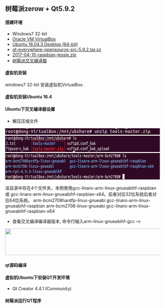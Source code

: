 
## 树莓派zerow + Qt5.9.2

#### 搭建环境
- Windows7 32-bit
- [Oracle VM VirtualBox](https://www.virtualbox.org/)
- [Ubuntu 16.04.3 Desktop (64-bit)](http://releases.ubuntu.com/16.04/ubuntu-16.04.3-desktop-amd64.iso.torrent?_ga=2.253121097.1318740821.1512544173-1116467422.1493000235)
- [qt-everywhere-opensource-src-5.9.2.tar.xz](http://download.qt.io/archive/qt/5.9/5.9.2/single/qt-everywhere-opensource-src-5.9.2.tar.xz)
- [2017-04-10-raspbian-jessie.zip](https://downloads.raspberrypi.org/raspbian/images/raspbian-2017-04-10/2017-04-10-raspbian-jessie.zip)
- [树莓派交叉编译器](https://github.com/raspberrypi/tools)

#### 虚拟机安装
windows7 32-bit 安装虚拟机VirtualBox.

#### 虚拟机安装Ubuntu 16.4

#### Ubuntu下交叉编译器设置

- 解压压缩文件
<div align=left><img width="547" height="21" src="https://github.com/to9/notes/blob/master/raspberry_qt5.9.2_images/tools-master_1.png"/></div>
<div align=left><img width="729" height="53" src="https://github.com/to9/notes/blob/master/raspberry_qt5.9.2_images/tools-master_2.png"/></div>
<div align=left><img width="713" height="86" src="https://github.com/to9/notes/blob/master/raspberry_qt5.9.2_images/tools-master_3.png"/></div>

  该目录中存在4个文件夹，本例使用gcc-linaro-arm-linux-gnueabihf-raspbian 或 gcc-linaro-arm-linux-gnueabihf-raspbian-x64。前者对应32位系统后者对应64位系统。
  arm-bcm2708hardfp-linux-gnueabi
  gcc-linaro-arm-linux-gnueabihf-raspbian
  arm-bcm2708-linux-gnueabi
  gcc-linaro-arm-linux-gnueabihf-raspbian-x64

- 查看交叉编译编译器版本, 命令行输入arm-linux-gnueabihf-gcc –v 
<div align=left><img width="713" height="86" src="https://github.com/to9/notes/blob/master/raspberry_qt5.9.2_images/tools-master_4.png"/></div>

#### qt源码编译

#### 虚拟机Ubuntu下安装QT开发环境
- Qt Creator 4.4.1 (Community)

#### 树莓派运行QT程序

